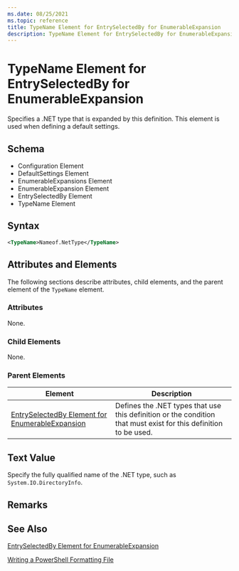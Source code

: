 ```yaml
---
ms.date: 08/25/2021
ms.topic: reference
title: TypeName Element for EntrySelectedBy for EnumerableExpansion
description: TypeName Element for EntrySelectedBy for EnumerableExpansion
---
```

# TypeName Element for EntrySelectedBy for EnumerableExpansion

Specifies a .NET type that is expanded by this definition. This element is used when defining a
default settings.

## Schema

- Configuration Element
- DefaultSettings Element
- EnumerableExpansions Element
- EnumerableExpansion Element
- EntrySelectedBy Element
- TypeName Element

## Syntax

```xml
<TypeName>Nameof.NetType</TypeName>

```

## Attributes and Elements

The following sections describe attributes, child elements, and the parent element of the `TypeName`
element.

### Attributes

None.

### Child Elements

None.

### Parent Elements

|Element|Description|
|-------------|-----------------|
|[EntrySelectedBy Element for EnumerableExpansion](./entryselectedby-element-for-enumerableexpansion-format.md)|Defines the .NET types that use this definition or the condition that must exist for this definition to be used.|

## Text Value

Specify the fully qualified name of the .NET type, such as `System.IO.DirectoryInfo`.

## Remarks

## See Also

[EntrySelectedBy Element for EnumerableExpansion](./entryselectedby-element-for-enumerableexpansion-format.md)

[Writing a PowerShell Formatting File](./writing-a-powershell-formatting-file.md)
